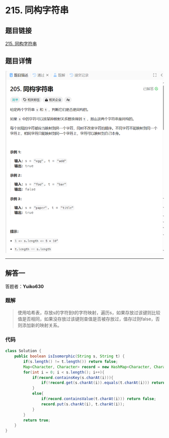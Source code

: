 # 215. 同构字符串
## 题目链接  
[215. 同构字符串](https://leetcode.cn/problems/isomorphic-strings/)
## 题目详情
![题目图片](Img/205.png)

***
## 解答一
答题者：**Yuiko630**

### 题解
>使用哈希表，存放s的字符到t的字符映射，遍历s，如果存放过该键则比较值是否相同，如果没存放过该键则查值是否被存放过，值存过则false，否则添加新的映射关系。

### 代码
``` Java
class Solution {
    public boolean isIsomorphic(String s, String t) {
        if(s.length() != t.length()) return false;
        Map<Character, Character> record = new HashMap<Character, Character>();
        for(int i = 0; i < s.length(); i++){
            if(record.containsKey(s.charAt(i))){
                if(!record.get(s.charAt(i)).equals(t.charAt(i))) return false;
            }
            else{
                if(record.containsValue(t.charAt(i))) return false;
                record.put(s.charAt(i), t.charAt(i));
            }
        }
        return true;
    }
}
```


